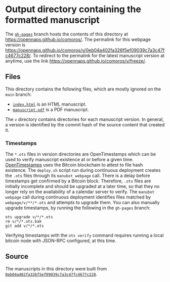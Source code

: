 # Output directory containing the formatted manuscript

The [`gh-pages`](https://github.com/opennaps/comoros/tree/gh-pages) branch hosts the contents of this directory at <https://opennaps.github.io/comoros/>.
The permalink for this webpage version is <https://opennaps.github.io/comoros/v/0eb04a402fa326f5ef09039c7a3c47fc4677c228/>.
To redirect to the permalink for the latest manuscript version at anytime, use the link <https://opennaps.github.io/comoros/v/freeze/>.

## Files

This directory contains the following files, which are mostly ignored on the `main` branch:

+ [`index.html`](index.html) is an HTML manuscript.
+ [`manuscript.pdf`](manuscript.pdf) is a PDF manuscript.

The `v` directory contains directories for each manuscript version.
In general, a version is identified by the commit hash of the source content that created it.

### Timestamps

The `*.ots` files in version directories are OpenTimestamps which can be used to verify manuscript existence at or before a given time.
[OpenTimestamps](https://opentimestamps.org/) uses the Bitcoin blockchain to attest to file hash existence.
The `deploy.sh` script run during continuous deployment creates the `.ots` files through its `manubot webpage` call.
There is a delay before timestamps get confirmed by a Bitcoin block.
Therefore, `.ots` files are initially incomplete and should be upgraded at a later time, so that they no longer rely on the availability of a calendar server to verify.
The `manubot webpage` call during continuous deployment identifies files matched by `webpage/v/**/*.ots` and attempts to upgrade them.
You can also manually upgrade timestamps, by running the following in the `gh-pages` branch:

```shell
ots upgrade v/*/*.ots
rm v/*/*.ots.bak
git add v/*/*.ots
```

Verifying timestamps with the `ots verify` command requires running a local bitcoin node with JSON-RPC configured, at this time.

## Source

The manuscripts in this directory were built from
[`0eb04a402fa326f5ef09039c7a3c47fc4677c228`](https://github.com/opennaps/comoros/commit/0eb04a402fa326f5ef09039c7a3c47fc4677c228).
